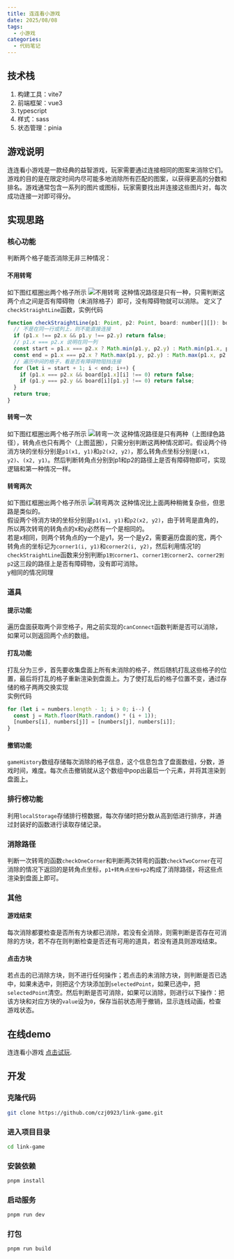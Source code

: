 ```yaml
---
title: 连连看小游戏
date: 2025/08/08
tags:
  - 小游戏
categories:
  - 代码笔记
---
```


## 技术栈
1. 构建工具：vite7
2. 前端框架：vue3
3. typescript
4. 样式：sass
5. 状态管理：pinia

## 游戏说明
连连看小游戏是一款经典的益智游戏，玩家需要通过连接相同的图案来消除它们。游戏的目的是在限定时间内尽可能多地消除所有匹配的图案，以获得更高的分数和排名。游戏通常包含一系列的图片或图标，玩家需要找出并连接这些图片对，每次成功连接一对即可得分。

## 实现思路

### 核心功能
判断两个格子能否消除无非三种情况：
#### 不用转弯
如下图红框圈出两个格子所示
![不用转弯](img/img1.png)
这种情况路径是只有一种，只需判断这两个点之间是否有障碍物（未消除格子）即可，没有障碍物就可以消除。
定义了`checkStraightLine`函数，实例代码
```js
function checkStraightLine(p1: Point, p2: Point, board: number[][]): boolean {
  // 不是在同一行或列上，则不能直接连接
  if (p1.x !== p2.x && p1.y !== p2.y) return false;
  // p1.x === p2.x 说明在同一列
  const start = p1.x === p2.x ? Math.min(p1.y, p2.y) : Math.min(p1.x, p2.x);
  const end = p1.x === p2.x ? Math.max(p1.y, p2.y) : Math.max(p1.x, p2.x);
  // 遍历中间的格子，看是否有障碍物阻挡连接
  for (let i = start + 1; i < end; i++) {
    if (p1.x === p2.x && board[p1.x][i] !== 0) return false;
    if (p1.y === p2.y && board[i][p1.y] !== 0) return false;
  }
  return true;
}
```
#### 转弯一次
如下图红框圈出两个格子所示
![转弯一次](img/img2.png)
这种情况路径是只有两种（上图绿色路径），转角点也只有两个（上图蓝圈），只需分别判断这两种情况即可。假设两个待消方块的坐标分别是`p1(x1, y1)`和`p2(x2, y2)`，那么转角点坐标分别是`(x1, y2)`、`(x2, y1)`。然后判断转角点分别到p1和p2的路径上是否有障碍物即可，实现逻辑和第一种情况一样。

#### 转弯两次
如下图红框圈出两个格子所示
![转弯两次](img/img3.png)
这种情况比上面两种稍微复杂些，但思路是类似的。  
假设两个待消方块的坐标分别是`p1(x1, y1)`和`p2(x2, y2)`，由于转弯是直角的，所以两次转弯的转角点的x和y必然有一个是相同的。  
若是x相同，则两个转角点的y一个是y1，另一个是y2，需要遍历盘面的宽，两个转角点的坐标记为`corner1(i, y1)`和`corner2(i, y2)`，然后利用情况1的`checkStraightLine`函数来分别判断`p1到corner1`、`corner1到corner2`、`corner2到p2`这三段的路径上是否有障碍物，没有即可消除。  
y相同的情况同理


### 道具
#### 提示功能
遍历盘面获取两个非空格子，用之前实现的`canConnect`函数判断是否可以消除，如果可以则返回两个点的数组。

#### 打乱功能
打乱分为三步，首先要收集盘面上所有未消除的格子，然后随机打乱这些格子的位置，最后将打乱的格子重新渲染到盘面上。为了使打乱后的格子位置不变，通过存储的格子两两交换实现  
实例代码
```js
for (let i = numbers.length - 1; i > 0; i--) {
  const j = Math.floor(Math.random() * (i + 1));
  [numbers[i], numbers[j]] = [numbers[j], numbers[i]];
}
```
#### 撤销功能
`gameHistory`数组存储每次消除的格子信息，这个信息包含了盘面数组，分数，游戏时间，难度。每次点击撤销就从这个数组中pop出最后一个元素，并将其渲染到盘面上。

### 排行榜功能
利用`localStorage`存储排行榜数据，每次存储时把分数从高到低进行排序，并通过封装好的函数进行读取存储记录。

### 消除路径
判断一次转弯的函数`checkOneCorner`和判断两次转弯的函数`checkTwoCorner`在可消除的情况下返回的是转角点坐标，`p1+转角点坐标+p2`构成了消除路径，将这些点渲染到盘面上即可。

### 其他
#### 游戏结束
每次消除都要检查是否所有方块都已消除，若没有全消除，则需判断是否存在可消除的方块，若不存在则判断检查是否还有可用的道具，若没有道具则游戏结束。

#### 点击方块
若点击的已消除方块，则不进行任何操作；若点击的未消除方块，则判断是否已选中，如果未选中，则把这个方块添加到`selectedPoint`，如果已选中，把`selectedPoint`清空。然后判断是否可消除，如果可以消除，则进行以下操作：把该方块和对应方块的`value`设为`0`，保存当前状态用于撤销，显示连线动画，检查游戏状态。


## 在线demo

连连看小游戏 [点击试玩](https://czj0923.github.io/link-game).

## 开发

### 克隆代码

```bash
git clone https://github.com/czj0923/link-game.git
```

### 进入项目目录

```bash
cd link-game
```

### 安装依赖

```bash
pnpm install
```

### 启动服务

```bash
pnpm run dev
```

### 打包

```bash
pnpm run build
```